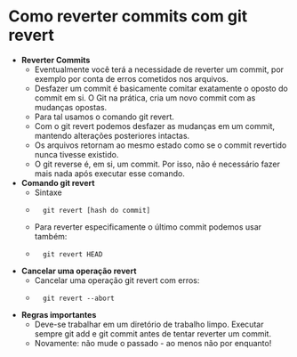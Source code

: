 # Como reverter commits com git revert

- **Reverter Commits**
  - Eventualmente você terá a necessidade de reverter um commit, por exemplo por conta de erros cometidos nos arquivos.
  - Desfazer um commit é basicamente comitar exatamente o oposto do commit em si. O Git na prática, cria um novo commit com as mudanças opostas.
  - Para tal usamos o comando git revert.
  - Com o git revert podemos desfazer as mudanças em um commit, mantendo alterações posteriores intactas.
  - Os arquivos retornam ao mesmo estado como se o commit revertido nunca tivesse existido.
  - O git reverse é, em si, um commit. Por isso, não é necessário fazer mais nada após executar esse comando.
- **Comando git revert**
  - Sintaxe
  - ```console
      git revert [hash do commit]
    ```
  - Para reverter especificamente o último commit podemos usar também:
  - ```console
      git revert HEAD
    ```
- **Cancelar uma operação revert**
  - Cancelar uma operação git revert com erros:
  - ```console
      git revert --abort
    ```
- **Regras importantes**
  - Deve-se trabalhar em um diretório de trabalho limpo. Executar sempre git add e git commit antes de tentar reverter um commit.
  - Novamente: não mude o passado - ao menos não por enquanto!